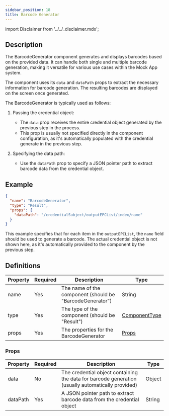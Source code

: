 ```yaml
---
sidebar_position: 18
title: Barcode Generator
---
```


import Disclaimer from '../../_disclaimer.mdx';

<Disclaimer />

## Description

The BarcodeGenerator component generates and displays barcodes based on the provided data. It can handle both single and multiple barcode generation, making it versatile for various use cases within the Mock App system.

The component uses its `data` and `dataPath` props to extract the necessary information for barcode generation. The resulting barcodes are displayed on the screen once generated.

The BarcodeGenerator is typically used as follows:

1. Passing the credential object:
   - The `data` prop receives the entire credential object generated by the previous step in the process.
   - This prop is usually not specified directly in the component configuration, as it's automatically populated with the credential generate in the previous step.

2. Specifying the data path:
   - Use the `dataPath` prop to specify a JSON pointer path to extract barcode data from the credential object.

## Example

```json
{
  "name": "BarcodeGenerator",
  "type": "Result",
  "props": {
    "dataPath": "/credentialSubject/outputEPCList/index/name"
  }
}
```

This example specifies that for each item in the `outputEPCList`, the `name` field should be used to generate a barcode. The actual credential object is not shown here, as it's automatically provided to the component by the previous step.

## Definitions

| Property | Required | Description | Type |
|----------|----------|-------------|------|
| name | Yes | The name of the component (should be "BarcodeGenerator")| String |
| type | Yes | The type of the component (should be "Result") | [ComponentType](/docs/mock-apps/common/component-type) |
| props | Yes | The properties for the BarcodeGenerator | [Props](/docs/mock-apps/components/barcode-generator#props) |

### Props

| Property | Required | Description | Type |
|----------|----------|-------------|------|
| data | No | The credential object containing the data for barcode generation (usually automatically provided) | Object |
| dataPath | Yes | A JSON pointer path to extract barcode data from the credential object | String |
